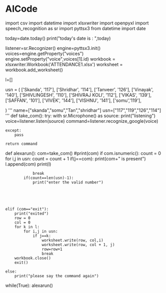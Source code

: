 # AICode
import csv
import datetime
import xlsxwriter
import openpyxl
import speech_recognition as sr
import pyttsx3
from datetime import date

today=date.today()
print("today's  date is : ",today)

listener=sr.Recognizer()
engine=pyttsx3.init()
voices=engine.getProperty("voices")
engine.setProperty("voice",voices[1].id)
workbook = xlsxwriter.Workbook('ATTENDANCE1.xlsx')
worksheet = workbook.add_worksheet()

l=[]


 
usn = (
    ['Skanda', '117'],
    ['Shridhar',   '114'],
    ['Tanveer',  '126'],
    ['Vinayak',    '140'],
    ['SHIVLINGESH',    '110'],
    ['SHIVRAJ KOLI',    '112'],
    ['VIKAS',    '139'],
    ['SAFFAN',    '101'],
    ['VIVEK',    '144'],
    ['VISHNU',    '141'],
    ['somu','119'],
   

) 
'''
name=["skanda","somu","Tan","shridhar"]
usn=["117","119","126","114"]
''' 
def take_com():
    try:
        with sr.Microphone() as source:
            print("listening")
            voice=listener.listen(source)
            command=listener.recognize_google(voice)
            
    except:
        pass
    
    return command

def alexarun():
    com=take_com()
    #print(com)
    if com.isnumeric():
        count = 0
        for i,j in usn:
            count = count + 1
            if(j==com):
                print(com+" is present")
                l.append(com)
                print(l)
                
                break
            if(count==len(usn)-1):
                print("enter the valid number")        


       
        
        
    elif (com=="exit"):
        print("exited")
        row = 0
        col = 0
        for k in l:
            for i,j in usn:
                if j==k:
                    worksheet.write(row, col,i)
                    worksheet.write(row, col + 1, j)
                    row=row+1
                    break
        workbook.close()
        exit() 
 
    else:
        print("please say the command again")

while(True):
    alexarun()
